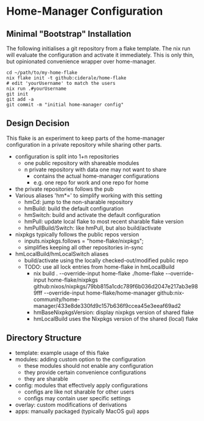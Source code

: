 # Home-Manager Configuration

## Minimal "Bootstrap" Installation

The following initialises a git repository from a flake template.
The nix run will evaluate the configuration and activate it immediately.
This is only thin, but opinionated convenience wrapper over home-manager.

```
cd ~/path/to/my-home-flake
nix flake init -t github:ciderale/home-flake
# edit 'yourUsername' to match the users
nix run .#yourUsername
git init
git add -a
git commit -m "initial home-manager config"
```

## Design Decision

This flake is an experiment to keep parts of the home-manager
configuration in a private repository while sharing other parts.

* configuration is split into 1+n repositories
	* one public repository with shareable modules
	* n private repository with data one may not want to share
		* contains the actual home-manager configurations
		* e.g. one repo for work and one repo for home
* the private repositories follows the pub
* Various aliases 'hm*=' to simplify working with this setting
	* hmCd: jump to the non-sharable repository
	* hmBuild: build the default configuration
	* hmSwitch: build and activate the default configuration
	* hmPull: update local flake to most recent sharable flake version
	* hmPullBuild/Switch: like hmPull, but also build/activate
* nixpkgs typically follows the public repos version
	* inputs.nixpkgs.follows = "home-flake/nixpkgs";
	* simplifies keeping all other repositories in-sync
* hmLocalBuild/hmLocalSwitch aliases
	* build/activate using the locally checked-out/modified public repo
	* TODO: use all lock entries from home-flake in hmLocalBuild
		* nix build . --override-input home-flake ./home-flake --override-input home-flake/nixpkgs github:nixos/nixpkgs/79bb815a1cdc789f6b036d2047e217ab3e989fff --override-input home-flake/home-manager github:nix-community/home-manager/433e8de330fd9c157b636f9ccea45e3eeaf69ad2
		* hmBaseNixpkgsVersion: display nixpkgs version of shared flake
		* hmLocalBuild uses the Nixpkgs version of the shared (local) flake

## Directory Structure

* template: example usage of this flake
* modules: adding custom option to the configuration
	* these modules should not enable any configuration
	* they provide certain convenience configurations
	* they are sharable
* config: modules that effectively apply configurations
	* configs are like not sharable for other users
	* configs may contain user specific settings
* overlay: custom modifications of derivations
* apps: manually packaged (typically MacOS gui) apps
